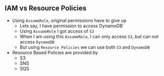 ## IAM vs Resource Policies

- Using `AssumeRole`, original permissions have to give up
  - Lets say, I have permission to access DynamoDB`
  - Using `AssumeRole` I got access of `S3`
  - When I am using this `AssumeRole`, I can only access `S3`, but can not access `DynamoDB`
  - But using `Resource Policies` we can use both `S3` and `DynamoDB`
- Resource Based Policies are provided by
  - S3
  - SNS
  - SQS
